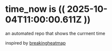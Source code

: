 # time_now is (( 2025-10-04T11:00:00.611Z ))

an automated repo that shows the currnent time

inspired by [breakingheatmap](https://github.com/breakingheatmap/breakingheatmap)